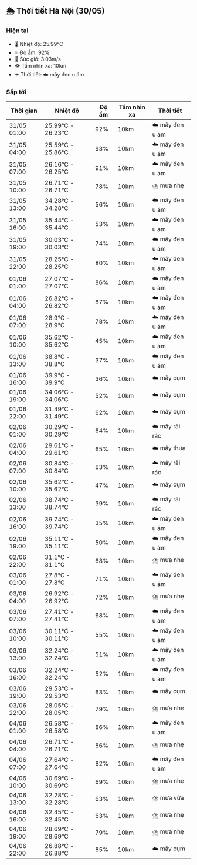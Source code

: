 ## 🌦️ Thời tiết Hà Nội (30/05)

### Hiện tại

- 🌡️ Nhiệt độ: 25.99℃
- 💦 Độ ẩm: 92%
- 💨 Sức gió: 3.03m/s
- 👁️ Tầm nhìn xa: 10km
- ☂️ Thời tiết: ☁️ mây đen u ám

### Sắp tới

| Thời gian | Nhiệt độ | Độ ẩm | Tầm nhìn xa | Thời tiết |
| --- | --- | --- | --- | --- |
| 31/05 01:00 | 25.99℃ - 26.23℃ | 92% | 10km | ☁️ mây đen u ám |
| 31/05 04:00 | 25.59℃ - 25.86℃ | 93% | 10km | ☁️ mây đen u ám |
| 31/05 07:00 | 26.16℃ - 26.25℃ | 91% | 10km | ☁️ mây đen u ám |
| 31/05 10:00 | 26.71℃ - 26.71℃ | 78% | 10km | ⛈️ mưa nhẹ |
| 31/05 13:00 | 34.28℃ - 34.28℃ | 56% | 10km | ☁️ mây đen u ám |
| 31/05 16:00 | 35.44℃ - 35.44℃ | 53% | 10km | ☁️ mây đen u ám |
| 31/05 19:00 | 30.03℃ - 30.03℃ | 74% | 10km | ☁️ mây đen u ám |
| 31/05 22:00 | 28.25℃ - 28.25℃ | 80% | 10km | ☁️ mây đen u ám |
| 01/06 01:00 | 27.07℃ - 27.07℃ | 86% | 10km | ☁️ mây đen u ám |
| 01/06 04:00 | 26.82℃ - 26.82℃ | 87% | 10km | ☁️ mây đen u ám |
| 01/06 07:00 | 28.9℃ - 28.9℃ | 78% | 10km | ☁️ mây đen u ám |
| 01/06 10:00 | 35.62℃ - 35.62℃ | 45% | 10km | ☁️ mây đen u ám |
| 01/06 13:00 | 38.8℃ - 38.8℃ | 37% | 10km | ☁️ mây đen u ám |
| 01/06 16:00 | 39.9℃ - 39.9℃ | 36% | 10km | ☁️ mây cụm |
| 01/06 19:00 | 34.06℃ - 34.06℃ | 52% | 10km | ☁️ mây cụm |
| 01/06 22:00 | 31.49℃ - 31.49℃ | 62% | 10km | ☁️ mây cụm |
| 02/06 01:00 | 30.29℃ - 30.29℃ | 64% | 10km | ☁️ mây rải rác |
| 02/06 04:00 | 29.61℃ - 29.61℃ | 65% | 10km | ☁️ mây thưa |
| 02/06 07:00 | 30.84℃ - 30.84℃ | 63% | 10km | ☁️ mây rải rác |
| 02/06 10:00 | 35.62℃ - 35.62℃ | 47% | 10km | ☁️ mây cụm |
| 02/06 13:00 | 38.74℃ - 38.74℃ | 39% | 10km | ☁️ mây rải rác |
| 02/06 16:00 | 39.74℃ - 39.74℃ | 35% | 10km | ☁️ mây đen u ám |
| 02/06 19:00 | 35.11℃ - 35.11℃ | 50% | 10km | ☁️ mây đen u ám |
| 02/06 22:00 | 31.1℃ - 31.1℃ | 68% | 10km | ⛈️ mưa nhẹ |
| 03/06 01:00 | 27.8℃ - 27.8℃ | 71% | 10km | ☁️ mây đen u ám |
| 03/06 04:00 | 26.92℃ - 26.92℃ | 72% | 10km | ⛈️ mưa nhẹ |
| 03/06 07:00 | 27.41℃ - 27.41℃ | 68% | 10km | ☁️ mây đen u ám |
| 03/06 10:00 | 30.11℃ - 30.11℃ | 55% | 10km | ☁️ mây đen u ám |
| 03/06 13:00 | 32.24℃ - 32.24℃ | 51% | 10km | ☁️ mây đen u ám |
| 03/06 16:00 | 32.24℃ - 32.24℃ | 52% | 10km | ☁️ mây đen u ám |
| 03/06 19:00 | 29.53℃ - 29.53℃ | 63% | 10km | ☁️ mây cụm |
| 03/06 22:00 | 28.05℃ - 28.05℃ | 79% | 10km | ⛈️ mưa nhẹ |
| 04/06 01:00 | 26.58℃ - 26.58℃ | 86% | 10km | ☁️ mây đen u ám |
| 04/06 04:00 | 26.71℃ - 26.71℃ | 86% | 10km | ⛈️ mưa nhẹ |
| 04/06 07:00 | 27.64℃ - 27.64℃ | 82% | 10km | ☁️ mây đen u ám |
| 04/06 10:00 | 30.69℃ - 30.69℃ | 69% | 10km | ⛈️ mưa nhẹ |
| 04/06 13:00 | 32.28℃ - 32.28℃ | 63% | 10km | ⛈️ mưa vừa |
| 04/06 16:00 | 32.45℃ - 32.45℃ | 63% | 10km | ⛈️ mưa nhẹ |
| 04/06 19:00 | 28.69℃ - 28.69℃ | 79% | 10km | ⛈️ mưa nhẹ |
| 04/06 22:00 | 26.88℃ - 26.88℃ | 85% | 10km | ☁️ mây cụm |
